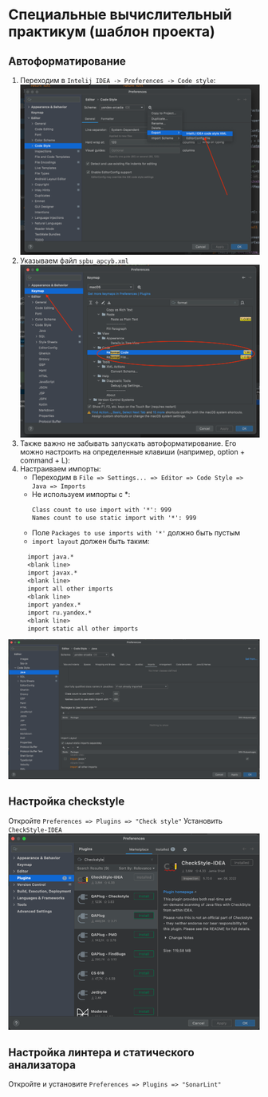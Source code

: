# Специальные вычислительный практикум (шаблон проекта)

## Автоформатирование
1. Переходим в ```Intelij IDEA -> Preferences -> Code style```:
![img.png](images/img.png)
2. Указываем файл ```spbu_apcyb.xml```
![img_2.png](images/img_2.png)
3. Также важно не забывать запускать автоформатирование. Его можно настроить на определенные клавиши (например, option + command + L):
4. Настраиваем импорты:
   - Переходим в ```File => Settings... => Editor => Code Style => Java => Imports```
   - Не используем импорты с *:
     ```
     Class count to use import with '*': 999
     Names count to use static import with '*': 999
     ```
   - Поле ```Packages to use imports with '*'```  должно быть пустым
   - ```import layout``` должен быть таким:
   ```
     import java.*
     <blank line>
     import javax.*
     <blank line>
     import all other imports
     <blank line>
     import yandex.*
     import ru.yandex.*
     <blank line>
     import static all other imports
   ```
![img_3.png](images/img_3.png)

## Настройка checkstyle
Откройте ```Preferences => Plugins => "Check style"```
Установить ```CheckStyle-IDEA```
![img.png](images/img_4.png)

## Настройка линтера и статического анализатора 
Откройте и установите ```Preferences => Plugins => "SonarLint"```

